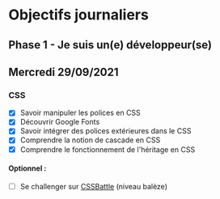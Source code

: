 # Objectifs journaliers

## Phase 1 - Je suis un(e) développeur(se)

## Mercredi 29/09/2021

### CSS

  * [x] Savoir manipuler les polices en CSS
  * [x] Découvrir Google Fonts
  * [x] Savoir intégrer des polices extérieures dans le CSS
  * [x] Comprendre la notion de cascade en CSS
  * [x] Comprendre le fonctionnement de l'héritage en CSS

#### Optionnel : 

  * [ ] Se challenger sur [CSSBattle](https://cssbattle.dev/) (niveau balèze)




